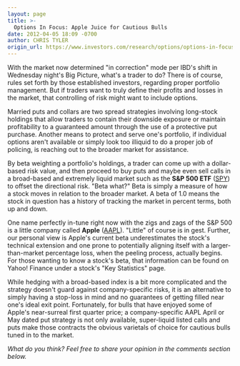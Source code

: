 ```yaml
---
layout: page
title: >-
  Options In Focus: Apple Juice for Cautious Bulls
date: 2012-04-05 18:09 -0700
author: CHRIS TYLER
origin_url: https://www.investors.com/research/options/options-in-focus-apple-juice-for-cautious-bulls/
---
```






With the market now determined "in correction" mode per IBD's shift in Wednesday night's Big Picture, what's a trader to do? There is of course, rules set forth by those established investors, regarding proper portfolio management. But if traders want to truly define their profits and losses in the market, that controlling of risk might want to include options. 

  

Married puts and collars are two spread strategies involving long-stock holdings that allow traders to contain their downside exposure or maintain profitability to a guaranteed amount through the use of a protective put purchase. Another means to protect and serve one's portfolio, if individual options aren't available or simply look too illiquid to do a proper job of policing, is reaching out to the broader market for assistance. 

  

By beta weighting a portfolio's holdings, a trader can come up with a dollar-based risk value, and then proceed to buy puts and maybe even sell calls in a broad-based and extremely liquid market such as the **S&P 500 ETF**  ([SPY](https://research.investors.com/quote.aspx?symbol=SPY)) to offset the directional risk. "Beta what?" Beta is simply a measure of how a stock moves in relation to the broader market. A beta of 1.0 means the stock in question has a history of tracking the market in percent terms, both up and down.

  

One name perfectly in-tune right now with the zigs and zags of the S&P 500 is a little company called **Apple**  ([AAPL](https://research.investors.com/quote.aspx?symbol=AAPL)). "Little" of course is in gest. Further, our personal view is Apple's current beta underestimates the stock's technical extension and one prone to potentially aligning itself with a larger-than-market percentage loss, when the peeling process, actually begins. For those wanting to know a stock's beta, that information can be found on Yahoo! Finance under a stock's "Key Statistics" page. 

  

While hedging with a broad-based index is a bit more complicated and the strategy doesn't guard against company-specific risks, it is an alternative to simply having a stop-loss in mind and no guarantees of getting filled near one's ideal exit point. Fortunately, for bulls that have enjoyed some of Apple's near-surreal first quarter price; a company-specific AAPL April or May dated put strategy is not only available, super-liquid listed calls and puts make those contracts the obvious varietals of choice for cautious bulls tuned in to the market.

  

*What do you think? Feel free to share your opinion in the comments section below.*




